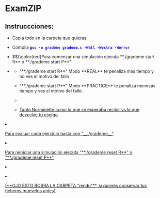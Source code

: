 # ExamZIP

## Instruccciones: 

<ul>
<li><p>Copia todo en la carpeta que quieras.</p></li>
<li><p>Compila <code style="color : blue"><strong>gcc -o grademe grademe.c -Wall -Wextra -Werror</strong></code></p></li>
<li><p>$${\color{red}Para comenzar una simulación ejecuta **./grademe start R** o **./grademe start P**"</p></li>
<li><p><ul>
        <li><p>"**./grademe start R**" Modo **REAL** te penaliza más tiempo y no ves el motivo del fallo</p></li>
        <li><p>"**./grademe start P**" Modo **PRACTICE** te penaliza menosás tiempo y ves el motivo del fallo:</p></li>
        <li><p><u>
                <li><p>Tanto Norminette como lo que se esperaba recibir vs lo que devuelve tu cógigo</p></li>
                </ul>
        </p></li>
        </ul>
</p></li>
<li><p>Para evaluar cada ejercicio basta con "__./grademe__"</p></li>
<li><p>Para reiniciar una simulación ejecuta "**./grademe reset R**" o "**./grademe reset P**" </p></li>
<li><p><u>
        <li><p>(**OJO ESTO BORRA LA CARPETA "rendu"**, si quieres conservar tus ficheros muevelos antes)</p></li>
        </ul></p></li>
</p></li>
</ul>